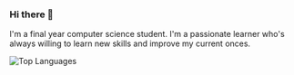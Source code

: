### Hi there 👋

<!--
**Snowyz3/Snowyz3** is a ✨ _special_ ✨ repository because its `README.md` (this file) appears on your GitHub profile.

Here are some ideas to get you started:

- 🔭 I’m currently working on ...
- 🌱 I’m currently learning ...
- 👯 I’m looking to collaborate on ...
- 🤔 I’m looking for help with ...
- 💬 Ask me about ...
- 📫 How to reach me: ...
- 😄 Pronouns: ...
- ⚡ Fun fact: ...
[![Snowyz3's GitHub stats](https://github-readme-stats.vercel.app/api?username=Snowyz3)](https://github.com/Snowyz3/github-readme-stats)
-->

I'm a final year computer science student. I'm a passionate learner who's always willing to learn new skills and improve my current onces. 

![Top Languages](https://github-readme-stats.vercel.app/api/top-langs/?username=Snowyz3&layout=compact)
